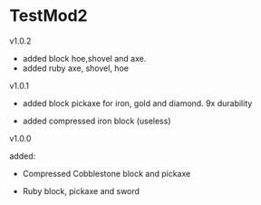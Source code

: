 # TestMod2

v1.0.2

* added block hoe,shovel and axe.
* added ruby axe, shovel, hoe

v1.0.1

* added block pickaxe for iron, gold and diamond. 9x durability

* added compressed iron block (useless)

v1.0.0

added:

* Compressed Cobblestone block and pickaxe

* Ruby block, pickaxe and sword
